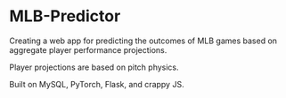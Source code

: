 # MLB-Predictor
Creating a web app for predicting the outcomes of MLB games based on aggregate player performance projections.

Player projections are based on pitch physics.

Built on MySQL, PyTorch, Flask, and crappy JS.
